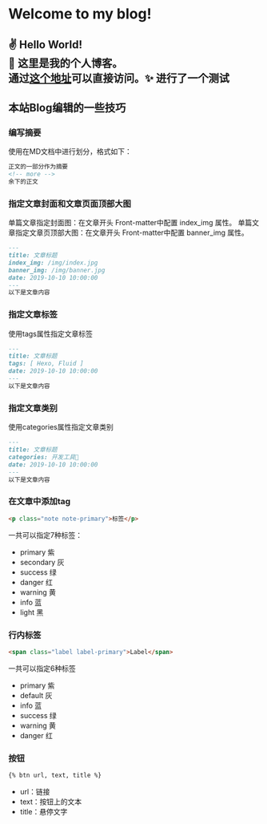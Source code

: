 # Welcome to my blog!
✌️ Hello World!\
🧸 这里是我的个人博客。\
通过[这个地址](http://lewisliugl.cn/)可以直接访问。✨
进行了一个测试
---
## 本站Blog编辑的一些技巧
### 编写摘要
使用<!--more-->在MD文档中进行划分，格式如下：
```markdown
正文的一部分作为摘要
<!-- more -->
余下的正文
```
### 指定文章封面和文章页面顶部大图
单篇文章指定封面图：在文章开头 Front-matter中配置 index_img 属性。
单篇文章指定文章页顶部大图：在文章开头 Front-matter中配置 banner_img 属性。
```markdown
---
title: 文章标题
index_img: /img/index.jpg
banner_img: /img/banner.jpg
date: 2019-10-10 10:00:00
---
以下是文章内容
```
### 指定文章标签
使用tags属性指定文章标签
```markdown
---
title: 文章标题
tags: [ Hexo, Fluid ]
date: 2019-10-10 10:00:00
---
以下是文章内容
```
### 指定文章类别
使用categories属性指定文章类别
```markdown
---
title: 文章标题
categories: 开发工具🔧
date: 2019-10-10 10:00:00
---
以下是文章内容
```
### 在文章中添加tag
```html
<p class="note note-primary">标签</p>
```
一共可以指定7种标签：
- primary 紫
- secondary 灰
- success 绿
- danger 红
- warning 黄
- info 蓝
- light 黑
### 行内标签
```html
<span class="label label-primary">Label</span>
```
一共可以指定6种标签
- primary 紫
- default 灰
- info 蓝
- success 绿
- warning 黄
- danger 红
### 按钮
```markdown
{% btn url, text, title %}
```
- url：链接
- text：按钮上的文本
- title：悬停文字